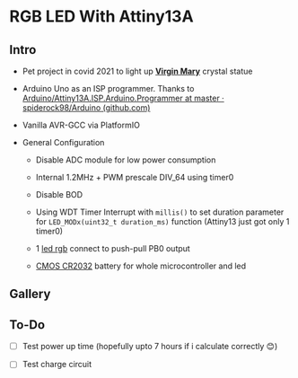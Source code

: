 # RGB LED With Attiny13A

## Intro

- Pet project in covid 2021 to light up **[Virgin Mary](https://vi.wikipedia.org/wiki/Maria)** crystal statue

- Arduino Uno as an ISP programmer. Thanks to [Arduino/Attiny13A.ISP.Arduino.Programmer at master · spiderock98/Arduino (github.com)](https://github.com/spiderock98/Arduino/tree/master/Attiny13A.ISP.Arduino.Programmer)

- Vanilla AVR-GCC via PlatformIO

- General Configuration
  
  - Disable ADC module for low power consumption
  
  - Internal 1.2MHz + PWM prescale DIV_64 using timer0
  
  - Disable BOD
  
  - Using WDT Timer Interrupt with `millis()` to set duration parameter for `LED_MODx(uint32_t duration_ms)` function (Attiny13 just got only 1 timer0)
  
  - 1 [led rgb](https://www.thegioiic.com/products/led-rgb-1210-dan-smd-trong-suot) connect to push-pull PB0 output
  
  - [CMOS CR2032](https://icdayroi.com/pin-cmos-cr2032-ra-jack-cam) battery for whole microcontroller and led

## Gallery

## To-Do

- [ ] Test power up time (hopefully upto 7 hours if i calculate correctly 😊)

- [ ] Test charge circuit













